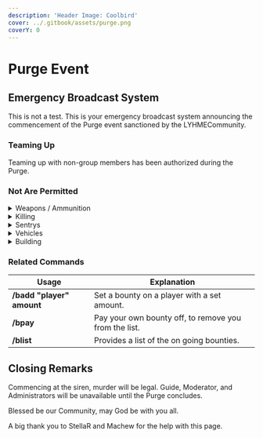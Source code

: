 ```yaml
---
description: 'Header Image: Coolbird'
cover: ../.gitbook/assets/purge.png
coverY: 0
---
```


# Purge Event

## Emergency Broadcast System

This is not a test. This is your emergency broadcast system announcing the commencement of the Purge event sanctioned by the LYHMECommunity.

### Teaming Up

Teaming up with non-group members has been authorized during the Purge.

### Not Are Permitted

<details>

<summary>Weapons / Ammunition</summary>

**Weapons:** Any Staff Weapons, LYHME Eradicator, and MK2.\
**Ammunition:** Special 20 Gauge, and 12 Gauge.

Using one of the following, you will be banned for **24 hours**!\
**Staff Related:** Action will be taken upon you.

</details>

<details>

<summary>Killing</summary>

**TPAing** to intentionally kill a member or when a member first spawns.\
Members inside their **base**, even if any doors or windows are open.

Staff Members which are on duty (will be wearing **staff clothes**).

**Note:** You may kill / attack members standing on their balconies, rooftops or in their front yard.

Intentionally TPAing you will be banned for **2 hours**!\
Spawn killing you will be banned for **1 hour**!\
On duty staff member you will be banned for **1 hour**!\
Member inside their base you will be banned for **12 hours**!\
Not hostile related you will be given a **verbal warned** first, if happens again a **1 hour** ban will take place!

</details>

<details>

<summary>Sentrys</summary>

Using neutral or hostile sentrys.

Using one of the following, you will be banned for **24 hours**!

</details>

<details>

<summary>Vehicles</summary>

Placing any kind of barbed wire, fence, or any of the special variants on your vehicle.

</details>

<details>

<summary>Building</summary>

Pathways across the sky or ground on the map or intentionally maliciously trying to get into a base.

Pathways you will be banned for **1 hour**!\
Raiding you will be banned for **6 hours**!

</details>

### Related Commands

| Usage                     | Explanation                                           |
| ------------------------- | ----------------------------------------------------- |
| **/badd "player" amount** | Set a bounty on a player with a set amount.           |
| **/bpay**                 | Pay your own bounty off, to remove you from the list. |
| **/blist**                | Provides a list of the on going bounties.             |

## Closing Remarks

Commencing at the siren, murder will be legal. Guide, Moderator, and Administrators will be unavailable until the Purge concludes.

Blessed be our Community, may God be with you all.

A big thank you to StellaR and Machew for the help with this page.
